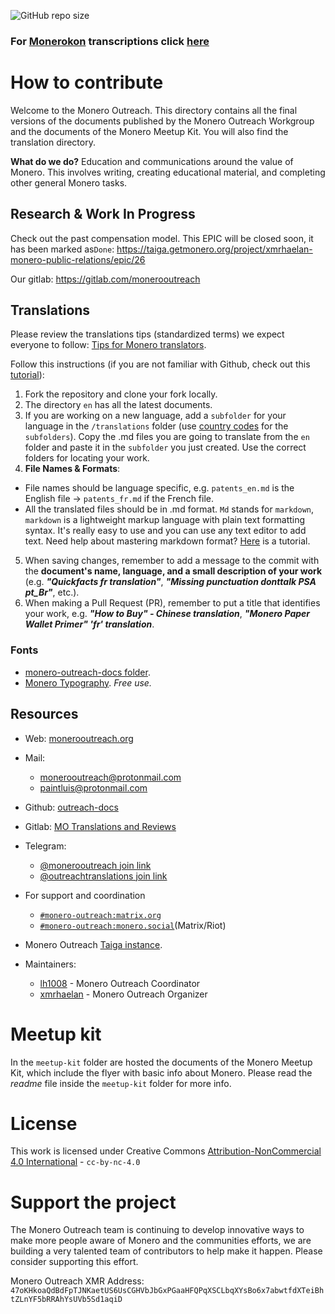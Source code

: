 ![GitHub repo size](https://img.shields.io/github/repo-size/monero-ecosystem/outreach-docs.svg)

### For [Monerokon](https://www.youtube.com/playlist?list=PLsSYUeVwrHBkJHJg_l2uDgbicDJ1PmAVW) transcriptions click [here](https://github.com/monero-ecosystem/outreach-docs/tree/master/monero-outreach-docs/en/transcriptions/)

# How to contribute

Welcome to the Monero Outreach. This directory contains all the final versions of the documents published by the Monero Outreach Workgroup and the documents of the Monero Meetup Kit. You will also find the translation directory. 

**What do we do?**
Education and communications around the value of Monero. This involves writing, creating educational material, and completing other general Monero tasks.

## Research & Work In Progress

Check out the past compensation model. This EPIC will be closed soon, it has been marked as`Done`: https://taiga.getmonero.org/project/xmrhaelan-monero-public-relations/epic/26

Our gitlab: https://gitlab.com/monerooutreach

## Translations

Please review the translations tips (standardized terms) we expect everyone to follow: [Tips for Monero translators](https://github.com/monero-ecosystem/monero-translations/blob/master/translation-tips.md).

Follow this instructions (if you are not familiar with Github, check out this [tutorial](https://guides.github.com/activities/hello-world/)):

1. Fork the repository and clone your fork locally.
2. The directory `en` has all the latest documents.
3. If you are working on a new language, add a `subfolder` for your language in the `/translations` folder (use [country codes](https://wiki.openstreetmap.org/wiki/Nominatim/Country_Codes) for the `subfolders`). Copy the .md files you are going to translate from the `en` folder and paste it in the `subfolder` you just created. Use the correct folders for locating your work.
4. **File Names & Formats**:
 - File names should be language specific, e.g. `patents_en.md` is the English file -> `patents_fr.md` if the French file.
 - All the translated files should be in .md format. `Md` stands for `markdown`, `markdown` is a lightweight markup language with plain text formatting syntax. It's really easy to use and you can use any text editor to add text. Need help about mastering markdown format? [Here](https://guides.github.com/features/mastering-markdown/) is a tutorial.
5. When saving changes, remember to add a message to the commit with the **document's name, language, and a small description of your work** (e.g. **_"Quickfacts fr translation"_**, **_"Missing punctuation donttalk PSA pt_Br"_**, etc.).
6. When making a Pull Request (PR), remember to put a title that identifies your work, e.g. _**"How to Buy" - Chinese translation**_, _**"Monero Paper Wallet Primer" 'fr' translation**_.

### Fonts

- [monero-outreach-docs folder](https://github.com/monero-ecosystem/outreach-docs/tree/master/monero-outreach-docs/fonts/monero%20fonts).
- [Monero Typography](https://www.monerooutreach.org/monero-typography.php). _Free use._

## Resources
- Web: [monerooutreach.org](https://www.monerooutreach.org/)
- Mail:
   - [monerooutreach@protonmail.com](mailto:monerooutreach@protonmail.com)
   - [paintluis@protonmail.com](mailto:paintluis@protonmail.com)
- Github: [outreach-docs](https://github.com/monero-ecosystem/outreach-docs)
- Gitlab: [MO Translations and Reviews](https://gitlab.com/monerooutreach/mo-translations-reviews)
- Telegram:
  - [@monerooutreach join link](https://t.me/monerooutreach)
  - [@outreachtranslations join link](https://t.me/outreachtranslations)

- For support and coordination
  - [`#monero-outreach:matrix.org`](https://matrix.to/#/#monero-outreach:monero.social?via=matrix.org&via=monero.social&via=haveno.network)
  - [`#monero-outreach:monero.social`](https://matrix.to/#/#monero-outreach:monero.social?via=matrix.org&via=monero.social&via=haveno.network)(Matrix/Riot)
- Monero Outreach [Taiga instance](https://taiga.getmonero.org/project/xmrhaelan-monero-public-relations/).
- Maintainers:
   - [lh1008](https://github.com/lh1008) - Monero Outreach Coordinator
   - [xmrhaelan](https://github.com/xmrhaelan) - Monero Outreach Organizer

# Meetup kit
In the `meetup-kit` folder are hosted the documents of the Monero Meetup Kit, which include the flyer with basic info about Monero. Please read the *readme* file inside the `meetup-kit` folder for more info.

# License

This work is licensed under Creative Commons [Attribution-NonCommercial 4.0 International](https://creativecommons.org/licenses/by-nc/4.0/) - `cc-by-nc-4.0`

# Support the project

The Monero Outreach team is continuing to develop innovative ways to make more people aware of Monero and the communities efforts, we are building a very talented team of contributors to help make it happen. Please consider supporting this effort.

Monero Outreach XMR Address:
`47oKHkoaQdBdFpTJNKaetUS6UsCGHVbJbGxPGaaHFQPqXSCLbqXYsBo6x7abwtfdXTeiBhtZLnYF5bRRAhYsUVb5Sd1aqiD`
